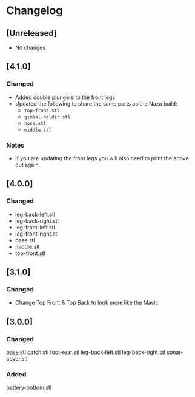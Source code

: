 # Changelog

## [Unreleased]
- No changes

## [4.1.0]
### Changed
- Added double plungers to the front legs
- Updated the following to share the same parts as the Naza build: 
	- `top-front.stl`
	- `gimbal-holder.stl`
	- `nose.stl`
	- `middle.stl`

### Notes
- If you are updating the front legs you will also need to print the above out again.


## [4.0.0]
### Changed
- leg-back-left.stl
- leg-back-right.stl
- leg-front-left.stl
- leg-front-right.stl
- base.stl
- middle.slt
- top-front.stl


## [3.1.0]
### Changed
- Change Top Front & Top Back to look more like the Mavic

## [3.0.0]
### Changed
base.stl
catch.stl
foot-rear.stl
leg-back-left.stl
leg-back-right.stl
sonar-cover.stl

### Added
battery-bottom.stl